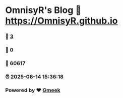 # OmnisyR's Blog :link: https://OmnisyR.github.io 
### :page_facing_up: [3](https://OmnisyR.github.io/tag.html) 
### :speech_balloon: 0 
### :hibiscus: 60617 
### :alarm_clock: 2025-08-14 15:36:18 
### Powered by :heart: [Gmeek](https://github.com/Meekdai/Gmeek)
